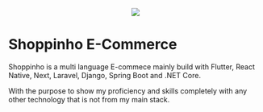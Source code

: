 <p align="center" width="100%">
    <img src="https://i.imgur.com/K49rnlz.png">
</p>

# Shoppinho E-Commerce
Shoppinho is a multi language E-commece mainly build with Flutter, React Native, Next, Laravel, Django, Spring Boot and .NET Core. 

With the purpose to show my proficiency and skills completely with any other technology that is not from my main stack.
